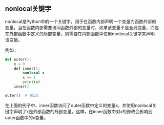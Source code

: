 ## nonlocal关键字

nonlocal是Python中的一个关键字，用于在函数内部声明一个变量为函数外部的变量。当在函数内部需要访问函数外部的变量时，如果该变量不是全局变量，而是在外部函数中定义的局部变量，则需要在内部函数中使用nonlocal关键字来声明该变量。

例如：

```python
def outer():
    x = 0
    def inner():
        nonlocal x
        x += 1
        print(x)
    inner()

outer()  # 输出1
```

在上面的例子中，inner函数访问了outer函数中定义的变量x，并使用nonlocal关键字声明了x是外部函数的局部变量。这样，在inner函数中对x的修改会影响到outer函数中的x变量。